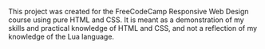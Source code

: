 This project was created for the FreeCodeCamp Responsive Web Design course using pure HTML and CSS. It is meant as a demonstration of my skills and practical knowledge of HTML and CSS, and not a reflection of my knowledge of the Lua language. 